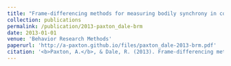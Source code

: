 ```yaml
---
title: "Frame-differencing methods for measuring bodily synchrony in conversation"
collection: publications
permalink: /publication/2013-paxton_dale-brm
date: 2013-01-01
venue: 'Behavior Research Methods'
paperurl: 'http://a-paxton.github.io/files/paxton_dale-2013-brm.pdf'
citation: '<b>Paxton, A.</b>, & Dale, R. (2013). Frame-differencing methods for measuring bodily synchrony in conversation. <i>Behavior Research Methods</i>, <i>45</i>(2), 329-343.'
---
```

<!-- [Download paper here](http://a-paxton.github.io/files/paxton_dale-2013-brm.pdf). Downloads are provided for personal use only. -->

